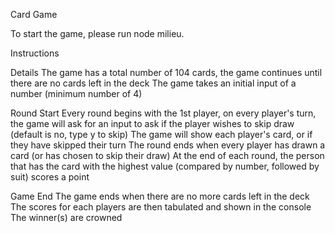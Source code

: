 Card Game

To start the game, please run node milieu.

Instructions

Details
The game has a total number of 104 cards, the game continues until there are no cards left in the deck
The game takes an initial input of a number (minimum number of 4)

Round Start
Every round begins with the 1st player, on every player's turn, the game will ask for an input to ask if the player wishes to skip draw (default is no, type y to skip)
The game will show each player's card, or if they have skipped their turn
The round ends when every player has drawn a card (or has chosen to skip their draw)
At the end of each round, the person that has the card with the highest value (compared by number, followed by suit) scores a point

Game End
The game ends when there are no more cards left in the deck
The scores for each players are then tabulated and shown in the console
The winner(s) are crowned
